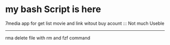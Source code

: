 # my bash Script is here


7media app for get list movie and link witout buy acount ::: Not much Useble
_______________________

rma delete file with rm and fzf command
